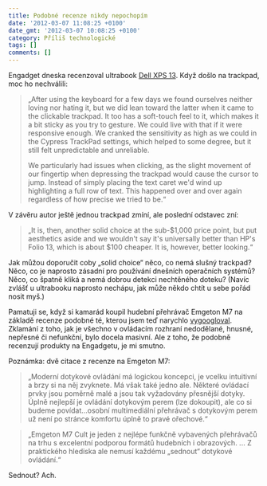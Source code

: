 ```yaml
---
title: Podobné recenze nikdy nepochopím
date: '2012-03-07 11:08:25 +0100'
date_gmt: '2012-03-07 10:08:25 +0100'
category: Příliš technologické
tags: []
comments: []
---
```

<p>Engadget dneska recenzoval ultrabook <a href="http://www.engadget.com/2012/03/06/dell-xps-13-review/">Dell XPS 13</a>. Když došlo na trackpad, moc ho nechválili:</p>
<blockquote><p>„After using the keyboard for a few days we found ourselves neither loving nor hating it, but we did lean toward the latter when it came to the clickable trackpad. It too has a soft-touch feel to it, which makes it a bit sticky as you try to gesture. We could live with that if it were responsive enough. We cranked the sensitivity as high as we could in the Cypress TrackPad settings, which helped to some degree, but it still felt unpredictable and unreliable.</p>
<p>We particularly had issues when clicking, as the slight movement of our fingertip when depressing the trackpad would cause the cursor to jump. Instead of simply placing the text caret we'd wind up highlighting a full row of text. This happened over and over again regardless of how precise we tried to be.“</p></blockquote>
<p>V závěru autor ještě jednou trackpad zmíní, ale poslední odstavec zní:</p>
<blockquote><p>„It is, then, another solid choice at the sub-$1,000 price point, but put aesthetics aside and we wouldn't say it's universally better than HP's Folio 13, which is about $100 cheaper. It is, however, better looking.“</p></blockquote>
<p>Jak můžou doporučit coby „solid choice“ něco, co nemá slušný trackpad? Něco, co je naprosto zásadní pro používání dnešních operačních systémů? Něco, co špatně kliká a nemá dobrou detekci nechtěného doteku? (Navíc zvlášť u ultrabooku naprosto nechápu, jak může někdo chtít u sebe pořád nosit myš.)</p>
<p>Pamatuji se, když si kamarád koupil hudební přehrávač Emgeton M7 na základě recenze podobné té, kterou jsem teď narychlo <a href="http://avmania.e15.cz/emgeton-m7-cult-test-mp3mp4-prehravace">vygoogloval</a>. Zklamání z toho, jak je všechno v ovládacím rozhraní nedodělané, hnusné, nepřesné či nefunkční, bylo docela masivní. Ale z toho, že podobně recenzují produkty na Engadgetu, je mi smutno.</p>
<p>Poznámka: dvě citace z recenze na Emgeton M7: </p>
<blockquote><p>„Moderní dotykové ovládání má logickou koncepci, je vcelku intuitivní a brzy si na něj zvyknete. Má však také jedno ale. Některé ovládací prvky jsou poměrně malé a jsou tak vyžadovány přesnější dotyky. Úplně nejlepší je ovládání dotykovým perem (lze dokoupit), ale co si budeme povídat...osobní multimediální přehrávač s dotykovým perem už není po stránce komfortu úplně to pravé ořechové.“</p></blockquote>
<blockquote><p>„Emgeton M7 Cult je jeden z nejlépe funkčně vybavených přehrávačů na trhu s excelentní podporou formátů hudebních i obrazových. ... Z praktického hlediska ale nemusí každému „sednout“ dotykové ovládání.“</p></blockquote>
<p>Sednout? Ach.</p>

